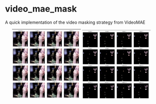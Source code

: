 # video_mae_mask
A quick implementation of the video masking strategy from VideoMAE

<div align="center">
    <img src= "images/unmasked.png" alt="unmasked frames" width="45%">
    <img src="images/masked.png" alt="masked frames" width="45%">
</div>
